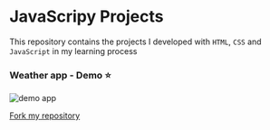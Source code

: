 # JavaScripy Projects

This repository contains the projects I developed with ```HTML```, ```CSS``` and ```JavaScript``` in my learning process

### Weather app - Demo  :star:


![demo app](https://media.giphy.com/media/5eRJUKOOwBEI9DKVRl/giphy.gif)


 
 [Fork my repository]([https://github.com/devjaiye/JSProjects](https://github.com/devjaiye/JSProjects/fork))

